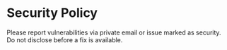 # Security Policy

Please report vulnerabilities via private email or issue marked as security. Do not disclose before a fix is available.
